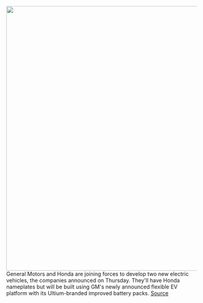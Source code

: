 <img src='https://cdn.vox-cdn.com/thumbor/mHJ0sdOE6p1DtAj0u1L1HGp7Usk=/0x0:3000x1994/1200x800/filters:focal(1260x757:1740x1237)/cdn.vox-cdn.com/uploads/chorus_image/image/66595807/GMEVDay02__1_.0.jpeg' width='700px' /><br/>
General Motors and Honda are joining forces to develop two new electric vehicles, the companies announced on Thursday. They'll have Honda nameplates but will be built using GM's newly announced flexible EV platform with its Ultium-branded improved battery packs.
<a href='https://www.theverge.com/2020/4/2/21206074/gm-honda-ev-electric-vehicle-deal-battery-year-release'> Source <a/>